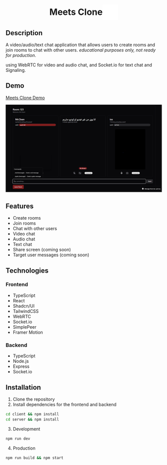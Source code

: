 <h1 style="display: flex; align-items: center; justify-content: center;">
  <span>Meets Clone</span> <img style="float: top;" src="./docs/logo.gif" width="50">
</h1>

## Description

A video/audio/text chat application that allows users to create rooms and join rooms to chat with other users.
_educational purposes only, not ready for production_.

using WebRTC for video and audio chat, and Socket.io for text chat and Signaling.

## Demo

[Meets Clone Demo
](https://meets-clone.onrender.com/)

<img src="./docs/image.png"></img>

## Features

-  Create rooms
-  Join rooms
-  Chat with other users
-  Video chat
-  Audio chat
-  Text chat
-  Share screen (coming soon)
-  Target user messages (coming soon)

## Technologies

### Frontend

-  TypeScript
-  React
-  Shadcn/UI
-  TailwindCSS
-  WebRTC
-  Socket.io
-  SimplePeer
-  Framer Motion

### Backend

-  TypeScript
-  Node.js
-  Express
-  Socket.io

## Installation

1. Clone the repository
2. Install dependencies for the frontend and backend

```bash
cd client && npm install
cd server && npm install
```

3. Development

```bash
npm run dev
```

4. Production

```bash
npm run build && npm start
```
